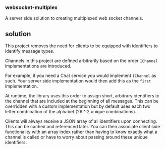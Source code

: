 ### websocket-multiplex

A server side solution to creating multiplexed web socket channels. 


## solution

This project removes the need for clients to be equipped with identifiers to identify message types. 

Channels in this project are defined arbitrarily based on the order `IChannel` implementations are introduced. 

For example, if you need a Chat service you would implement `IChannel` as such. Your server side implementation would then add this as the `first` implementation.

At runtime, the library uses this order to assign short, arbitrary identifiers to the channel that are included at the beginning of all messages. This can be overridden with a custom implementation but by default uses each two letter combination of the alphabet (26 ^ 2 unique combinations).

Clients will always receive a JSON array of all identifiers upon connecting. This can be cached and referenced later. You can then associate client side functionality with an array index rather than having to know exactly what a channel is called or have to worry about passing around these unique identifiers.
